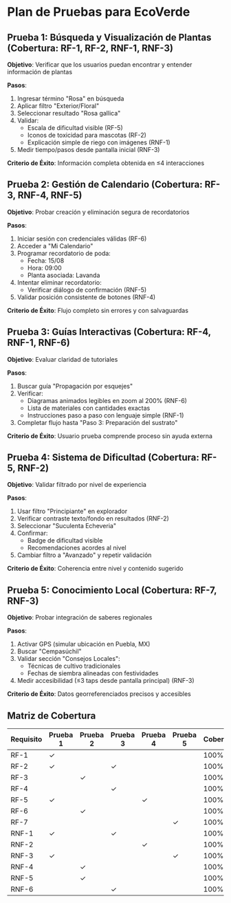 # Plan de Pruebas para EcoVerde

## Prueba 1: Búsqueda y Visualización de Plantas (Cobertura: RF-1, RF-2, RNF-1, RNF-3)
**Objetivo**: Verificar que los usuarios puedan encontrar y entender información de plantas

**Pasos**:
1. Ingresar término "Rosa" en búsqueda
2. Aplicar filtro "Exterior/Floral"
3. Seleccionar resultado "Rosa gallica"
4. Validar:
   - Escala de dificultad visible (RF-5)
   - Iconos de toxicidad para mascotas (RF-2)
   - Explicación simple de riego con imágenes (RNF-1)
5. Medir tiempo/pasos desde pantalla inicial (RNF-3)

**Criterio de Éxito**: Información completa obtenida en ≤4 interacciones

## Prueba 2: Gestión de Calendario (Cobertura: RF-3, RNF-4, RNF-5)
**Objetivo**: Probar creación y eliminación segura de recordatorios

**Pasos**:
1. Iniciar sesión con credenciales válidas (RF-6)
2. Acceder a "Mi Calendario"
3. Programar recordatorio de poda:
   - Fecha: 15/08
   - Hora: 09:00
   - Planta asociada: Lavanda
4. Intentar eliminar recordatorio:
   - Verificar diálogo de confirmación (RNF-5)
5. Validar posición consistente de botones (RNF-4)

**Criterio de Éxito**: Flujo completo sin errores y con salvaguardas

## Prueba 3: Guías Interactivas (Cobertura: RF-4, RNF-1, RNF-6)
**Objetivo**: Evaluar claridad de tutoriales

**Pasos**:
1. Buscar guía "Propagación por esquejes"
2. Verificar:
   - Diagramas animados legibles en zoom al 200% (RNF-6)
   - Lista de materiales con cantidades exactas
   - Instrucciones paso a paso con lenguaje simple (RNF-1)
3. Completar flujo hasta "Paso 3: Preparación del sustrato"

**Criterio de Éxito**: Usuario prueba comprende proceso sin ayuda externa

## Prueba 4: Sistema de Dificultad (Cobertura: RF-5, RNF-2)
**Objetivo**: Validar filtrado por nivel de experiencia

**Pasos**:
1. Usar filtro "Principiante" en explorador
2. Verificar contraste texto/fondo en resultados (RNF-2)
3. Seleccionar "Suculenta Echeveria"
4. Confirmar:
   - Badge de dificultad visible
   - Recomendaciones acordes al nivel
5. Cambiar filtro a "Avanzado" y repetir validación

**Criterio de Éxito**: Coherencia entre nivel y contenido sugerido

## Prueba 5: Conocimiento Local (Cobertura: RF-7, RNF-3)
**Objetivo**: Probar integración de saberes regionales

**Pasos**:
1. Activar GPS (simular ubicación en Puebla, MX)
2. Buscar "Cempasúchil"
3. Validar sección "Consejos Locales":
   - Técnicas de cultivo tradicionales
   - Fechas de siembra alineadas con festividades
4. Medir accesibilidad (≤3 taps desde pantalla principal) (RNF-3)

**Criterio de Éxito**: Datos georreferenciados precisos y accesibles

## Matriz de Cobertura

| Requisito | Prueba 1 | Prueba 2 | Prueba 3 | Prueba 4 | Prueba 5 | Cobertura |
|-----------|----------|----------|----------|----------|----------|-----------|
| RF-1      | ✓        |          |          |          |          | 100%      |
| RF-2      | ✓        |          | ✓        |          |          | 100%      |
| RF-3      |          | ✓        |          |          |          | 100%      |
| RF-4      |          |          | ✓        |          |          | 100%      |
| RF-5      | ✓        |          |          | ✓        |          | 100%      |
| RF-6      |          | ✓        |          |          |          | 100%      |
| RF-7      |          |          |          |          | ✓        | 100%      |
| RNF-1     | ✓        |          | ✓        |          |          | 100%      |
| RNF-2     |          |          |          | ✓        |          | 100%      |
| RNF-3     | ✓        |          |          |          | ✓        | 100%      |
| RNF-4     |          | ✓        |          |          |          | 100%      |
| RNF-5     |          | ✓        |          |          |          | 100%      |
| RNF-6     |          |          | ✓        |          |          | 100%      |